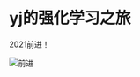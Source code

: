 # yj的强化学习之旅

2021前进！

![前进](https://abyss-picture.oss-cn-beijing.aliyuncs.com/v2-f1eee90b6ea01146d94443c906a0f867_r.jpg)

